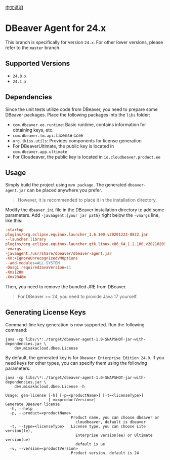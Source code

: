 [中文说明](README.md)
# DBeaver Agent for 24.x

This branch is specifically for version `24.x`. For other lower versions, please refer to the `master` branch.

## Supported Versions

- `24.0.x`
- `24.1.x`

## Dependencies

Since the unit tests utilize code from DBeaver, you need to prepare some DBeaver packages. Place the following packages into the `libs` folder:

- `com.dbeaver.ee.runtime`: Basic runtime, contains information for obtaining keys, etc.
- `com.dbeaver.lm.api`: License core
- `org.jkiss.utils`: Provides components for license generation
- For DBeaverUltimate, the public key is located in `com.dbeaver.app.ultimate`
- For Cloudeaver, the public key is located in `io.cloudbeaver.product.ee`

## Usage

Simply build the project using `mvn package`. The generated `dbeaver-agent.jar` can be placed anywhere you prefer.

> However, it is recommended to place it in the installation directory.

Modify the `dbeaver.ini` file in the DBeaver installation directory to add some parameters. Add `-javaagent:{your jar path}` right below the `-vmargs` line, like this:

```ini
-startup
plugins/org.eclipse.equinox.launcher_1.6.100.v20201223-0822.jar
--launcher.library
plugins/org.eclipse.equinox.launcher.gtk.linux.x86_64_1.2.100.v20210209-1541
-vmargs
-javaagent:/usr/share/dbeaver/dbeaver-agent.jar
-XX:+IgnoreUnrecognizedVMOptions
--add-modules=ALL-SYSTEM
-Dosgi.requiredJavaVersion=11
-Xms128m
-Xmx2048m
```

Then, you need to remove the bundled JRE from DBeaver.

> For DBeaver >= 24, you need to provide Java 17 yourself.

## Generating License Keys

Command-line key generation is now supported. Run the following command:

```shell
java -cp libs/\*:./target/dbeaver-agent-1.0-SNAPSHOT-jar-with-dependencies.jar \
    dev.misakacloud.dbee.License
```

By default, the generated key is for `Dbeaver Enterprise Edition 24.0`. If you need keys for other types, you can specify them using the following parameters:

```shell
java -cp libs/\*:./target/dbeaver-agent-1.0-SNAPSHOT-jar-with-dependencies.jar \
    dev.misakacloud.dbee.License -h

Usage: gen-license [-h] [-p=<productName>] [-t=<licenseType>]
                   [-v=<productVersion>]
Generate DBeaver license
  -h, --help
  -p, --product=<productName>
                             Product name, you can choose dbeaver or
                               cloudbeaver, default is dbeaver
  -t, --type=<licenseType>   License type, you can choose Lite version(le),
                               Enterprise version(ee) or Ultimate version(ue)
                               default is ue
  -v, --version=<productVersion>
                             Product version, default is 24
```
